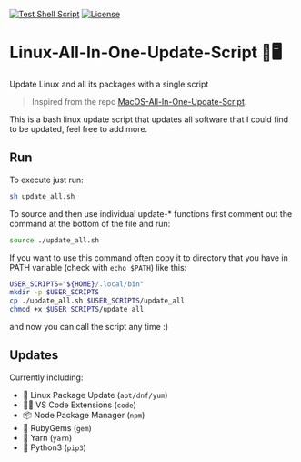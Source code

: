 [![Test Shell Script](https://github.com/gvatsal60/Linux-All-In-One-Update-Script/actions/workflows/TestShellScript.yml/badge.svg)](https://github.com/gvatsal60/Linux-All-In-One-Update-Script/actions/workflows/TestShellScript.yml)
[![License](https://img.shields.io/badge/License-Apache_2.0-blue.svg)](https://img.shields.io/github/license/gvatsal60//Linux-All-In-One-Update-Script)

# Linux-All-In-One-Update-Script 🍎🖥️ 
Update Linux and all its packages with a single script

> Inspired from the repo
[MacOS-All-In-One-Update-Script](https://github.com/andmpel/MacOS-All-In-One-Update-Script/).

This is a bash linux update script that updates all software that I could find to be updated, feel free to add more.

## Run

To execute just run:

```sh
sh update_all.sh
```

To source and then use individual update-* functions first
comment out the command at the bottom of the file and run:

```sh
source ./update_all.sh
```

If you want to use this command often copy it to directory that you
have in PATH variable (check with `echo $PATH`) like this:

```sh
USER_SCRIPTS="${HOME}/.local/bin"
mkdir -p $USER_SCRIPTS
cp ./update_all.sh $USER_SCRIPTS/update_all
chmod +x $USER_SCRIPTS/update_all
```

and now you can call the script any time :)


## Updates

Currently including:

- 🐧 Linux Package Update (`apt/dnf/yum`)
- 🧑‍💻 VS Code Extensions (`code`)
- 📦 Node Package Manager (`npm`)
- 💎 RubyGems (`gem`)
- 🧶 Yarn (`yarn`)
- 🐍 Python3 (`pip3`)
